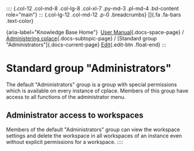:::: {.col-12 .col-md-8 .col-lg-8 .col-xl-7 .py-md-3 .pl-md-4 .bd-content role="main"}
::: {.col-lg-12 .col-md-12 .p-0 .breadcrumbs}
[]{.fa .fa-bars .text-color}

[](https://docs.cplace.io/){aria-label="Knowledge Base Home"}  [User
Manual](/user-manual-en/){.docs-space-page} / [Administering
cplace](/user-manual-en/cplace-administrieren/){.docs-subtopic-page} /
[Standard group \"Administrators\"]{.docs-current-page} [
Edit](https://github.com/collaborationfactory/cplace-doc-user-enu/blob/release/25.2/cplace-administrieren/administratorengruppe/administratorengruppe.md){.edit-btn
.float-end}
:::

# Standard group "Administrators"

The default "Administrators" group is a group with special permissions
which is available on every instance of cplace. Members of this group
have access to all functions of the administrator menu.

## Administrator access to workspaces

Members of the default "Administrators" group can view the workspace
settings and delete the workspace in all workspaces of an instance even
without explicit permissions for a workspace.
::::
